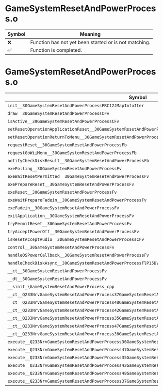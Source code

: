 # GameSystemResetAndPowerProcess.o
| Symbol | Meaning 
| ------------- | ------------- 
| :x: | Function has not yet been started or is not matching. 
| :white_check_mark: | Function is completed. 


# GameSystemResetAndPowerProcess.o
| Symbol | Decompiled? |
| ------------- | ------------- |
| `init__30GameSystemResetAndPowerProcessFRC12JMapInfoIter` | :x: |
| `draw__30GameSystemResetAndPowerProcessCFv` | :x: |
| `isActive__30GameSystemResetAndPowerProcessCFv` | :x: |
| `setResetOperationApplicationReset__30GameSystemResetAndPowerProcessFv` | :x: |
| `setResetOperationReturnToMenu__30GameSystemResetAndPowerProcessFv` | :x: |
| `requestReset__30GameSystemResetAndPowerProcessFb` | :x: |
| `requestGoWiiMenu__30GameSystemResetAndPowerProcessFb` | :x: |
| `notifyCheckDiskResult__30GameSystemResetAndPowerProcessFb` | :x: |
| `exePolling__30GameSystemResetAndPowerProcessFv` | :x: |
| `exeWaitResetPermitted__30GameSystemResetAndPowerProcessFv` | :x: |
| `exePrepareReset__30GameSystemResetAndPowerProcessFv` | :x: |
| `exeReset__30GameSystemResetAndPowerProcessFv` | :x: |
| `exeWaitPrepareFadein__30GameSystemResetAndPowerProcessFv` | :x: |
| `exeFadein__30GameSystemResetAndPowerProcessFv` | :x: |
| `exitApplication__30GameSystemResetAndPowerProcessFv` | :x: |
| `tryPermitReset__30GameSystemResetAndPowerProcessFv` | :x: |
| `tryAcceptPowerOff__30GameSystemResetAndPowerProcessFv` | :x: |
| `isResetAcceptAudio__30GameSystemResetAndPowerProcessCFv` | :x: |
| `control__30GameSystemResetAndPowerProcessFv` | :x: |
| `handleOSPowerCallback__30GameSystemResetAndPowerProcessFv` | :x: |
| `handleCheckDiskAsync__30GameSystemResetAndPowerProcessFlP15DVDCommandBlock` | :x: |
| `__ct__30GameSystemResetAndPowerProcessFv` | :x: |
| `__dt__30GameSystemResetAndPowerProcessFv` | :x: |
| `__sinit_\GameSystemResetAndPowerProcess_cpp` | :x: |
| `__ct__Q233NrvGameSystemResetAndPowerProcess37GameSystemResetAndPowerProcessPollingFv` | :x: |
| `__ct__Q233NrvGameSystemResetAndPowerProcess48GameSystemResetAndPowerProcessWaitResetPermittedFv` | :x: |
| `__ct__Q233NrvGameSystemResetAndPowerProcess42GameSystemResetAndPowerProcessPrepareResetFv` | :x: |
| `__ct__Q233NrvGameSystemResetAndPowerProcess35GameSystemResetAndPowerProcessResetFv` | :x: |
| `__ct__Q233NrvGameSystemResetAndPowerProcess47GameSystemResetAndPowerProcessWaitPrepareFadeinFv` | :x: |
| `__ct__Q233NrvGameSystemResetAndPowerProcess36GameSystemResetAndPowerProcessFadeinFv` | :x: |
| `execute__Q233NrvGameSystemResetAndPowerProcess36GameSystemResetAndPowerProcessFadeinCFP5Spine` | :x: |
| `execute__Q233NrvGameSystemResetAndPowerProcess47GameSystemResetAndPowerProcessWaitPrepareFadeinCFP5Spine` | :x: |
| `execute__Q233NrvGameSystemResetAndPowerProcess35GameSystemResetAndPowerProcessResetCFP5Spine` | :x: |
| `execute__Q233NrvGameSystemResetAndPowerProcess42GameSystemResetAndPowerProcessPrepareResetCFP5Spine` | :x: |
| `execute__Q233NrvGameSystemResetAndPowerProcess48GameSystemResetAndPowerProcessWaitResetPermittedCFP5Spine` | :x: |
| `execute__Q233NrvGameSystemResetAndPowerProcess37GameSystemResetAndPowerProcessPollingCFP5Spine` | :x: |
